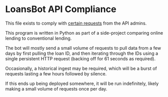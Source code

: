 # LoansBot API Compliance

This file exists to comply with [certain requests](https://github.com/LoansBot/web-backend/blob/master/API.md) 
from the API admins.

This program is written in Python as part of a side-project
comparing online lending to conventional lending. 

The bot will mostly send a small volume 
of requests to pull data from a few days by first pulling the loan ID, and then iterating through 
the IDs using a single persistent HTTP request (backing off for 61 seconds as required).

Occasionally, a historical ingest may be required, which will be a burst of requests lasting a few hours 
followed by silence. 

If this ends up being deployed somewhere, it will be run indefinitely, 
likely making a small volume of requests once per day.
